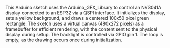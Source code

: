 This Arduino sketch uses the Arduino_GFX_Library to control an NV3041A display connected to an ESP32 via a QSPI interface. It initializes the display, sets a yellow background, and draws a centered 100x50 pixel green rectangle. The sketch uses a virtual canvas (480x272 pixels) as a framebuffer for efficient rendering, with the content sent to the physical display during setup. The backlight is controlled via GPIO pin 1. The loop is empty, as the drawing occurs once during initialization.

